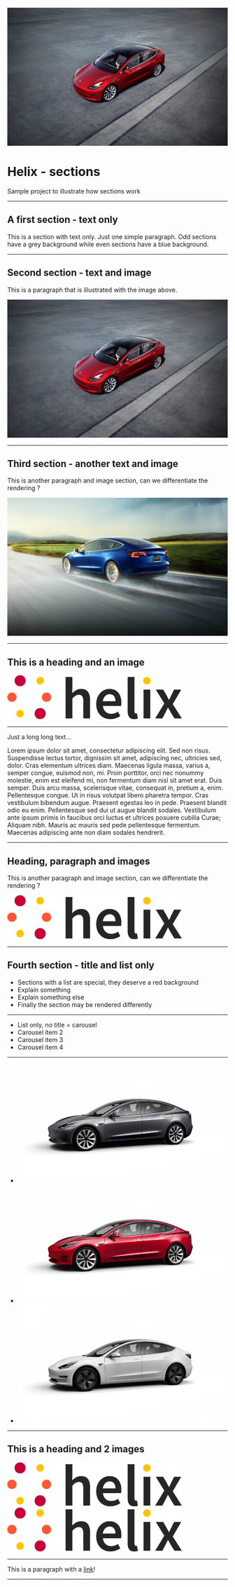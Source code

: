 <!--
  ~ Licensed to the Apache Software Foundation (ASF) under one or more
  ~ contributor license agreements.  See the NOTICE file distributed with
  ~ this work for additional information regarding copyright ownership.
  ~ The ASF licenses this file to You under the Apache License, Version 2.0
  ~ (the "License"); you may not use this file except in compliance with
  ~ the License.  You may obtain a copy of the License at
  ~
  ~      http://www.apache.org/licenses/LICENSE-2.0
  ~
  ~ Unless required by applicable law or agreed to in writing, software
  ~ distributed under the License is distributed on an "AS IS" BASIS,
  ~ WITHOUT WARRANTIES OR CONDITIONS OF ANY KIND, either express or implied.
  ~ See the License for the specific language governing permissions and
  ~ limitations under the License.
  -->

![banner1](/content/images/banner1.jpg)

# Helix - sections

Sample project to illustrate how sections work

---

## A first section - text only

This is a section with text only. Just one simple paragraph.
Odd sections have a grey background while even sections have a blue background.

---

## Second section - text and image

This is a paragraph that is illustrated with the image above.

![banner1](/content/images/banner1.jpg)

---

## Third section - another text and image

This is another paragraph and image section, can we differentiate the rendering ?

![banner2](/content/images/banner2.jpg)

---

## This is a heading and an image

![helix-logo](./helix_logo.png)

---

Just a long long text...

Lorem ipsum dolor sit amet, consectetur adipiscing elit. Sed non risus. Suspendisse lectus tortor, dignissim sit amet, adipiscing nec, ultricies sed, dolor. Cras elementum ultrices diam. Maecenas ligula massa, varius a, semper congue, euismod non, mi. Proin porttitor, orci nec nonummy molestie, enim est eleifend mi, non fermentum diam nisl sit amet erat. Duis semper. Duis arcu massa, scelerisque vitae, consequat in, pretium a, enim. Pellentesque congue. Ut in risus volutpat libero pharetra tempor. Cras vestibulum bibendum augue. Praesent egestas leo in pede. Praesent blandit odio eu enim. Pellentesque sed dui ut augue blandit sodales. Vestibulum ante ipsum primis in faucibus orci luctus et ultrices posuere cubilia Curae; Aliquam nibh. Mauris ac mauris sed pede pellentesque fermentum. Maecenas adipiscing ante non diam sodales hendrerit.

---

## Heading, paragraph and images

This is another paragraph and image section, can we differentiate the rendering ?

![helix-logo](./helix_logo.png)

---

## Fourth section - title and list only

* Sections with a list are special, they deserve a red background
* Explain something
* Explain something else
* Finally the section may be rendered differently

---

* List only, no title = carousel
* Carousel item 2
* Carousel item 3
* Carousel item 4

---

* ![car 1](/content/images/car1.png)
* ![car 2](/content/images/car2.png)
* ![car 3](/content/images/car3.png)

---

## This is a heading and 2 images

![helix-logo](./helix_logo.png)
![helix-logo](./helix_logo.png)

---

This is a paragraph with a [link](/index.html)!

---
